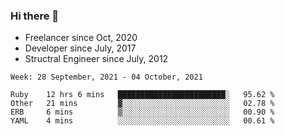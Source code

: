 ### Hi there 👋

- Freelancer since Oct, 2020
- Developer since July, 2017
- Structral Engineer since July, 2012

<!--START_SECTION:waka-->
```text
Week: 28 September, 2021 - 04 October, 2021

Ruby    12 hrs 6 mins   ████████████████████████░   95.62 % 
Other   21 mins         ▓░░░░░░░░░░░░░░░░░░░░░░░░   02.78 % 
ERB     6 mins          ▒░░░░░░░░░░░░░░░░░░░░░░░░   00.90 % 
YAML    4 mins          ░░░░░░░░░░░░░░░░░░░░░░░░░   00.61 % 
```
<!--END_SECTION:waka-->
